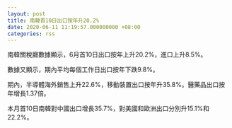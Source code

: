 ```yaml
---
layout: post
title: 南韓首10日出口按年升20.2%
date: 2020-06-11 11:19:57.000000000 +08:00
categories: rss
---
```


南韓關稅廳數據顯示，6月首10日出口按年上升20.2%，進口上升8.5%。

數據又顯示，期內平均每個工作日出口按年下跌9.8%。

期內，半導體海外銷售上升22.6%，移動裝置出口按年升35.8%。醫藥品出口按年增長1.37倍。

本月首10日南韓對中國出口增長35.7%，對美國和歐洲出口分別升15.1%和22.2%。
